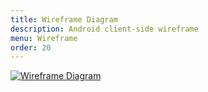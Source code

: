 ```yaml
---
title: Wireframe Diagram
description: Android client-side wireframe
menu: Wireframe
order: 20
---
```


[![Wireframe Diagram](../img/wireframe.svg)](../pdf/wireframe.pdf)